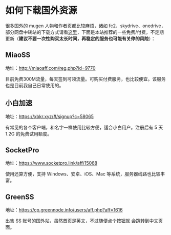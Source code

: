 # 如何下载国外资源

很多国外的 mugen 人物和作者页都比较麻烦，诸如 fc2、skydrive、onedrive，部分网盘中转站的下载方式请看[这里](https://qxmugen.com/portal/8)，下面是本站推荐的一些免费/付费，不定期更新（**建议不要一次性购买太长时间，再稳定的服务也可能有关停的风险**）：

## MiaoSS

地址：<a href="http://miaoaff.com/reg.php?id=9770" target="__blank">http://miaoaff.com/reg.php?id=9770</a>

目前免费300M流量，每天签到可领流量。可购买付费服务，也比较便宜。该服务也是目前我自己日常使用的。

## 小白加速

地址：<a href="https://xbkr.xyz/#/signup?c=58065" target="__blank">https://xbkr.xyz/#/signup?c=58065</a>

有常见的各个客户端，和名字一样使用比较方便，适合小白用户。注册后有 5 天 1.2G 的免费试用额度。

## SocketPro

地址：<a href="https://www.socketpro.link/aff/15068" target="__blank">https://www.socketpro.link/aff/15068</a>

使用还算方便，支持 Windows、安卓、iOS、Mac 等系统，服务器线路也比较丰富。

## GreenSS

地址：<a href="https://cp.greennode.info/users/aff.php?aff=1616" target="__blank">https://cp.greennode.info/users/aff.php?aff=1616</a>

出售 SS 账号的国外站，虽然首页是英文，不过随便点个按钮就 会跳转到中文页面。
